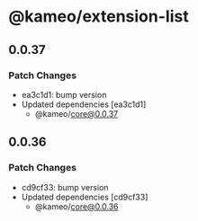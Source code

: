 # @kameo/extension-list

## 0.0.37

### Patch Changes

- ea3c1d1: bump version
- Updated dependencies [ea3c1d1]
  - @kameo/core@0.0.37

## 0.0.36

### Patch Changes

- cd9cf33: bump version
- Updated dependencies [cd9cf33]
  - @kameo/core@0.0.36
